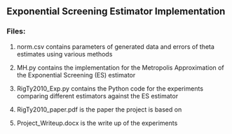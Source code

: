 ## Exponential Screening Estimator Implementation

### Files:

1. norm.csv contains parameters of generated data and errors of theta estimates using various methods

2. MH.py contains the implementation for the Metropolis Approximation of the Exponential Screening (ES) estimator

3. RigTy2010_Exp.py contains the Python code for the experiments comparing different estimators against the ES estimator

4. RigTy2010_paper.pdf is the paper the project is based on

5. Project_Writeup.docx is the write up of the experiments